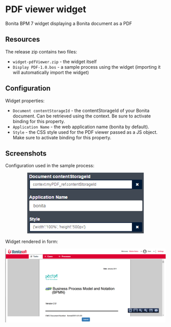 # PDF viewer widget
Bonita BPM 7 widget displaying a Bonita document as a PDF

## Resources
The release zip contains two files:
* ```widget-pdfViewer.zip``` - the widget itself
* ```Display PDF-1.0.bos``` - a sample process using the widget (importing it will automatically import the widget)

## Configuration
Widget properties:
* ```Document contentStorageId``` - the contentStorageId of your Bonita document. Can be retrieved using the context. Be sure to activate binding for this property.
* ```Application Name``` - the web application name (bonita by default).
* ```Style``` - the CSS style used for the PDF viewer passed as a JS object. Make sure to activate binding for this property.

## Screenshots
Configuration used in the sample process:<br/>
<p align="center"><img src="screenshots/sample-configuration.png"/></p>

Widget rendered in form:<br/>
<p align="center"><img src="screenshots/widget-in-form.png"/></p>
